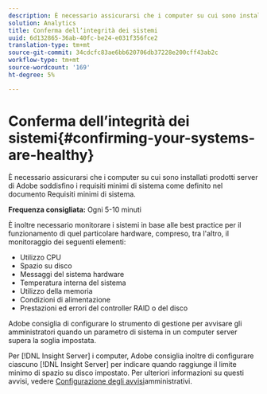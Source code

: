 ```yaml
---
description: È necessario assicurarsi che i computer su cui sono installati  prodotti server di Adobe soddisfino i requisiti minimi di sistema come definito nel documento Requisiti minimi di sistema.
solution: Analytics
title: Conferma dell’integrità dei sistemi
uuid: 6d132865-36ab-40fc-be24-e031f356fce2
translation-type: tm+mt
source-git-commit: 34cdcfc83ae6bb620706db37228e200cff43ab2c
workflow-type: tm+mt
source-wordcount: '169'
ht-degree: 5%

---
```



# Conferma dell’integrità dei sistemi{#confirming-your-systems-are-healthy}

È necessario assicurarsi che i computer su cui sono installati  prodotti server di Adobe soddisfino i requisiti minimi di sistema come definito nel documento Requisiti minimi di sistema.

**Frequenza consigliata:** Ogni 5-10 minuti

È inoltre necessario monitorare i sistemi in base alle best practice per il funzionamento di quel particolare hardware, compreso, tra l&#39;altro, il monitoraggio dei seguenti elementi:

* Utilizzo CPU
* Spazio su disco
* Messaggi del sistema hardware
* Temperatura interna del sistema
* Utilizzo della memoria
* Condizioni di alimentazione
* Prestazioni ed errori del controller RAID o del disco

 Adobe consiglia di configurare lo strumento di gestione per avvisare gli amministratori quando un parametro di sistema in un computer server supera la soglia impostata.

Per [!DNL Insight Server] i computer,  Adobe consiglia inoltre di configurare ciascuno [!DNL Insight Server] per indicare quando raggiunge il limite minimo di spazio su disco impostato. Per ulteriori informazioni su questi avvisi, vedere [Configurazione degli avvisi](../../../home/c-inst-svr/c-admin-inst-svr/t-config-adm-alrts.md#task-0858f588da4941aa9d4952f6592681aa)amministrativi.
